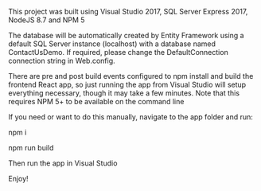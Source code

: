 ﻿This project was built using Visual Studio 2017, SQL Server Express 2017, NodeJS 8.7 and NPM 5

The database will be automatically created by Entity Framework using a default SQL Server instance (localhost) with a database named ContactUsDemo. If required, please change the DefaultConnection connection string in Web.config.

There are pre and post build events configured to npm install and build the frontend React app, so just running the app from Visual Studio will setup everything necessary, though it may take a few minutes. Note that this requires NPM 5+ to be available on the command line

If you need or want to do this manually, navigate to the app folder and run:

npm i

npm run build

Then run the app in Visual Studio

Enjoy!
